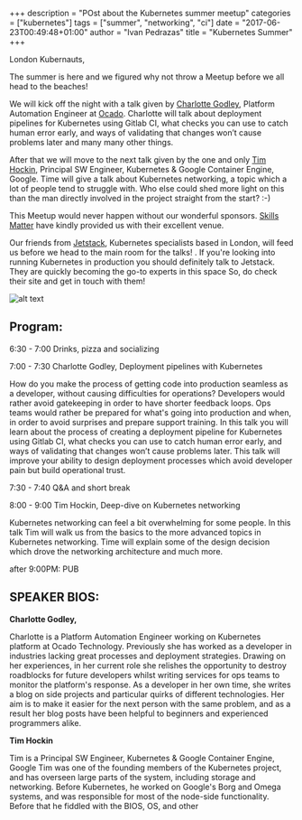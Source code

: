 +++
description = "POst about the Kubernetes summer meetup"
categories = ["kubernetes"]
tags = ["summer", "networking", "ci"]
date = "2017-06-23T00:49:48+01:00"
author = "Ivan Pedrazas"
title = "Kubernetes Summer"
+++

London Kubernauts, 

The summer is here and we figured why not throw a Meetup before we all head to the beaches!

We will kick off the night with a talk given by [Charlotte Godley](https://twitter.com/charwarz), Platform Automation Engineer at [Ocado](https://www.ocado.com). Charlotte will talk about deployment pipelines for Kubernetes using Gitlab CI, what checks you can use to catch human error early, and ways of validating that changes won’t cause problems later and many many other things.

After that we will move to the next talk given by the one and only <drum rolls> [Tim Hockin](https://twitter.com/thockin),  Principal SW Engineer, Kubernetes & Google Container Engine, Google. Time will give a talk about Kubernetes networking, a topic which a lot of people tend to struggle with. Who else could shed more light on this than the man directly involved in the project straight from the start? :-)

This Meetup would never happen without our wonderful sponsors. [Skills Matter](https://skillsmatter.com/) have kindly provided us with their excellent venue.

Our friends from [Jetstack](https://www.jetstack.io/), Kubernetes specialists based in London, will feed us before we head to the main room for the talks! <applause placeholder>. If you're looking into running Kubernetes in production you should definitely talk to Jetstack. They are quickly becoming the go-to experts in this space  So, do check their site and get in touch with them!

![alt text](/img/jetstack-logo.png)


## Program: 

6:30 - 7:00 Drinks, pizza and socializing 

7:00 - 7:30  Charlotte Godley, Deployment pipelines with Kubernetes 

How do you make the process of getting code into production seamless as a developer, without causing difficulties for operations? Developers would rather avoid gatekeeping in order to have shorter feedback loops. Ops teams would rather be prepared for what's going into production and when, in order to avoid surprises and prepare support training. In this talk you will learn about the process of creating a deployment pipeline for Kubernetes using Gitlab CI, what checks you can use to catch human error early, and ways of validating that changes won’t cause problems later. This talk will improve your ability to design deployment processes which avoid developer pain but build operational trust.

7:30 - 7:40 Q&A and short break 

8:00 - 9:00 Tim Hockin, Deep-dive on Kubernetes networking 

Kubernetes networking can feel a bit overwhelming for some people. In this talk Tim will walk us from the basics to the more advanced topics in Kubernetes networking. Time will explain some of the design decision which drove the networking architecture and much more.

after 9:00PM: PUB

## SPEAKER BIOS: 

**Charlotte Godley,** 

Charlotte is a Platform Automation Engineer working on Kubernetes platform at Ocado Technology. Previously she has worked as a developer in industries lacking great processes and deployment strategies. Drawing on her experiences, in her current role she relishes the opportunity to destroy roadblocks for future developers whilst writing services for ops teams to monitor the platform's response. As a developer in her own time, she writes a blog on side projects and particular quirks of different technologies. Her aim is to make it easier for the next person with the same problem, and as a result her blog posts have been helpful to beginners and experienced programmers alike.


**Tim Hockin**

Tim is a Principal SW Engineer, Kubernetes & Google Container Engine, Google 
Tim was one of the founding members of the Kubernetes project, and has overseen large parts of the system, including storage and networking. Before Kubernetes, he worked on Google's Borg and Omega systems, and was responsible for most of the node-side functionality. Before that he fiddled with the BIOS, OS, and other  